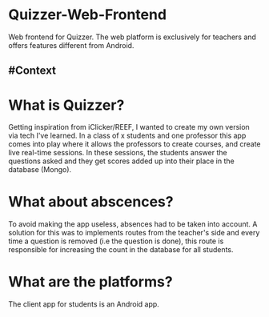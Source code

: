# Quizzer-Web-Frontend
Web frontend for Quizzer. The web platform is exclusively for teachers and offers features different from Android.

#Context
-----------

# What is Quizzer?
Getting inspiration from iClicker/REEF, I wanted to create my own version via tech I've learned. In a class of x students and one professor
this app comes into play where it allows the professors to create courses, and create live real-time sessions. In these sessions, the students
answer the questions asked and they get scores added up into their place in the database (Mongo). 

# What about abscences? 
To avoid making the app useless, absences had to be taken into account. A solution for this was to implements routes from the teacher's 
side and every time a question is removed (i.e the question is done), this route is responsible for increasing the count in the database for all students.

# What are the platforms?
The client app for students is an Android app. 
